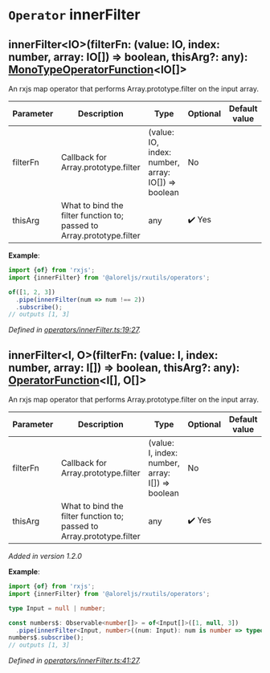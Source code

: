 # `Operator` innerFilter

## innerFilter\<IO>(filterFn: (value: IO, index: number, array: IO[]) => boolean, thisArg?: any): [MonoTypeOperatorFunction](https://rxjs.dev/api/index/interface/MonoTypeOperatorFunction)\<IO[]>

An rxjs map operator that performs Array.prototype.filter on the input array.

| **Parameter** | **Description** | **Type** | **Optional** | **Default value** |
|---------------|-----------------|----------|--------------|-------------------|
| filterFn | Callback for Array.prototype.filter | <span>(value: IO, index: number, array: IO[]) => boolean</span> | No |  |
| thisArg | What to bind the filter function to; passed to Array.prototype.filter | <span>any</span> | :heavy_check_mark: Yes |  |

**Example**:
```typescript
import {of} from 'rxjs';
import {innerFilter} from '@aloreljs/rxutils/operators';

of([1, 2, 3])
  .pipe(innerFilter(num => num !== 2))
  .subscribe();
// outputs [1, 3]
```

*Defined in [operators/innerFilter.ts:19:27](https://github.com/Alorel/rxutils/blob/37f00a0/src/operators/innerFilter.ts#L19).*
## innerFilter\<I, O>(filterFn: (value: I, index: number, array: I[]) => boolean, thisArg?: any): [OperatorFunction](https://rxjs.dev/api/index/interface/OperatorFunction)\<I[], O[]>

An rxjs map operator that performs Array.prototype.filter on the input array.

| **Parameter** | **Description** | **Type** | **Optional** | **Default value** |
|---------------|-----------------|----------|--------------|-------------------|
| filterFn | Callback for Array.prototype.filter | <span>(value: I, index: number, array: I[]) => boolean</span> | No |  |
| thisArg | What to bind the filter function to; passed to Array.prototype.filter | <span>any</span> | :heavy_check_mark: Yes |  |

*Added in version 1.2.0*

**Example**:
```typescript
import {of} from 'rxjs';
import {innerFilter} from '@aloreljs/rxutils/operators';

type Input = null | number;

const numbers$: Observable<number[]> = of<Input[]>([1, null, 3])
  .pipe(innerFilter<Input, number>((num: Input): num is number => typeof num === 'number'));
numbers$.subscribe();
// outputs [1, 3]
```

*Defined in [operators/innerFilter.ts:41:27](https://github.com/Alorel/rxutils/blob/37f00a0/src/operators/innerFilter.ts#L41).*